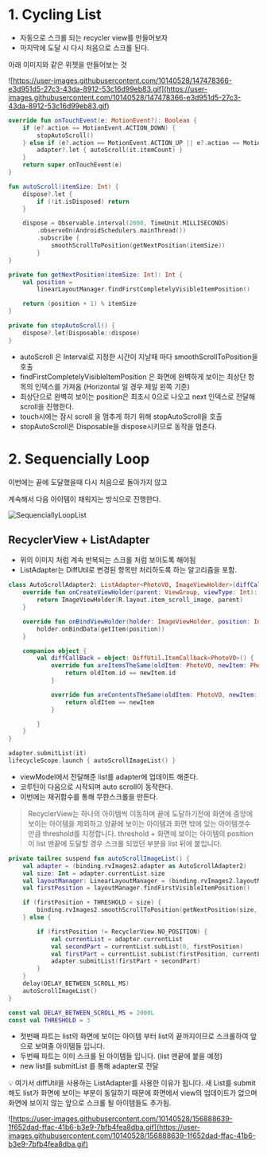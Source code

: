# 1. Cycling List

- 자동으로 스크롤 되는 recycler view를 만들어보자
- 마지막에 도달 시 다시 처음으로 스크롤 된다.

아래 이미지와 같은 위젯을 만들어보는 것

![https://user-images.githubusercontent.com/10140528/147478366-e3d951d5-27c3-43da-8912-53c16d99eb83.gif](https://user-images.githubusercontent.com/10140528/147478366-e3d951d5-27c3-43da-8912-53c16d99eb83.gif)

```kotlin
override fun onTouchEvent(e: MotionEvent?): Boolean {
    if (e?.action == MotionEvent.ACTION_DOWN) {
        stopAutoScroll()
    } else if (e?.action == MotionEvent.ACTION_UP || e?.action == MotionEvent.ACTION_CANCEL) {
        adapter?.let { autoScroll(it.itemCount) }
    }
    return super.onTouchEvent(e)
}

fun autoScroll(itemSize: Int) {
    dispose?.let {
        if (!it.isDisposed) return
    }

    dispose = Observable.interval(2000, TimeUnit.MILLISECONDS)
        .observeOn(AndroidSchedulers.mainThread())
        .subscribe {
            smoothScrollToPosition(getNextPosition(itemSize))
        }
}

private fun getNextPosition(itemSize: Int): Int {
    val position = 
        linearLayoutManager.findFirstCompletelyVisibleItemPosition()

    return (position + 1) % itemSize
}

private fun stopAutoScroll() {
    dispose?.let(Disposable::dispose)
}
```

- autoScroll 은 Interval로 지정한 시간이 지날때 마다 smoothScrollToPosition을 호출
- findFirstCompletelyVisibleItemPosition 은 화면에 완벽하게 보이는 최상단 항목의 인덱스를 가져옴 (Horizontal 일 경우 제일 왼쪽 기준)
- 최상단으로 완벽히 보이는 position은 최초시 0으로 나오고 next 인덱스로 전달해 scroll을 진행한다.
- touch시에는 잠시 scroll 을 멈추게 하기 위해 stopAutoScroll을 호출
- stopAutoScroll은 Disposable을 dispose시키므로 동작을 멈춘다.

# 2. Sequencially Loop

이번에는 끝에 도달했을때 다시 처음으로 돌아가지 않고

계속해서 다음 아이템이 채워지는 방식으로 진행한다.

![SequenciallyLoopList](https://user-images.githubusercontent.com/10140528/156889643-39877f93-d097-4e71-9a37-127093497047.png)

## RecyclerView + ListAdapter

- 위의 이미지 처럼 계속 반복되는 스크롤 처럼 보이도록 해야됨
- ListAdapter는 DiffUtil로 변경된 항목만 처리하도록 하는 알고리즘을 포함.

```kotlin
class AutoScrollAdapter2: ListAdapter<PhotoVO, ImageViewHolder>(diffCallBack) {
    override fun onCreateViewHolder(parent: ViewGroup, viewType: Int): ImageViewHolder {
        return ImageViewHolder(R.layout.item_scroll_image, parent)
    }

    override fun onBindViewHolder(holder: ImageViewHolder, position: Int) {
        holder.onBindData(getItem(position))
    }

    companion object {
        val diffCallBack = object: DiffUtil.ItemCallback<PhotoVO>() {
            override fun areItemsTheSame(oldItem: PhotoVO, newItem: PhotoVO): Boolean {
                return oldItem.id == newItem.id
            }

            override fun areContentsTheSame(oldItem: PhotoVO, newItem: PhotoVO): Boolean {
                return oldItem == newItem
            }

        }
    }
}
```

```kotlin
adapter.submitList(it)
lifecycleScope.launch { autoScrollImageList() }
```

- viewModel에서 전달해준 list를 adapter에 업데이트 해준다.
- 코루틴이 다음으로 시작되며 auto scroll이 동작한다.
- 이번에는 재귀함수를 통해 무한스크롤을 만든다.

> RecyclerView는 하나의 아이템씩 이동하며 끝에 도달하기전에 화면에 중앙에 보이는 아이템을 제외하고 양끝에 보이는 아이템과 화면 밖에 있는 아이템갯수 만큼 threshold를 지정합니다.
> threshold + 화면에 보이는 아이템의 position이 list 맨끝에 도달할 경우 스크롤 되었던 부분을 list 뒤에 붙입니다.

```kotlin
private tailrec suspend fun autoScrollImageList() {
    val adapter = (binding.rvImages2.adapter as AutoScrollAdapter2)
    val size: Int = adapter.currentList.size
    val layoutManager: LinearLayoutManager = (binding.rvImages2.layoutManager as LinearLayoutManager)
    val firstPosition = layoutManager.findFirstVisibleItemPosition()

    if (firstPosition + THRESHOLD < size) {
        binding.rvImages2.smoothScrollToPosition(getNextPosition(size, layoutManager))
    } else {

        if (firstPosition != RecyclerView.NO_POSITION) {
            val currentList = adapter.currentList
            val secondPart = currentList.subList(0, firstPosition)
            val firstPart = currentList.subList(firstPosition, currentList.size)
            adapter.submitList(firstPart + secondPart)
        }
    }
    delay(DELAY_BETWEEN_SCROLL_MS)
    autoScrollImageList()
}

const val DELAY_BETWEEN_SCROLL_MS = 2000L
const val THRESHOLD = 3
```

- 첫번째 파트는 list의 화면에 보이는 아이템 부터 list의 끝까지이므로 스크롤하여 앞으로 보여줄 아이템들 입니다.
- 두번째 파트는 이미 스크롤 된 아이템들 입니다. (list 맨끝에 붙을 예정)
- new list를 submitList 를 통해 adapter로 전달

<aside>
💡 여기서 diffUtil을 사용하는 ListAdapter를 사용한 이유가 됩니다.
새 List를 submit해도 list가 화면에 보이는 부분이 동일하기 때문에 화면에서 view의 업데이트가 없으며 화면에 보이지 않는 앞으로 스크롤 될 아이템들도 추가됨.

</aside>

![https://user-images.githubusercontent.com/10140528/156888639-1f652dad-ffac-41b6-b3e9-7bfb4fea8dba.gif](https://user-images.githubusercontent.com/10140528/156888639-1f652dad-ffac-41b6-b3e9-7bfb4fea8dba.gif)
